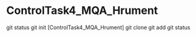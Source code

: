 # ControlTask4_MQA_Hrument
git status
git init [ControlTask4_MQA_Hrument]
git clone
git add
git status
